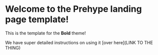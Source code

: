 # Welcome to the Prehype landing page template!

This is the template for the **Bold** theme!

We have super detailed instructions on using it [over here](LINK TO THE THING)
